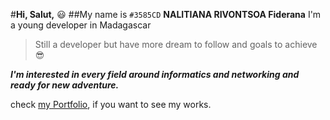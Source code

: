 #**Hi, Salut,** 😃
##My name is `#3585CD` **NALITIANA RIVONTSOA Fiderana**
I'm a young developer in Madagascar

> Still a developer but have more dream to follow and goals to achieve 😎

***I'm interested in every field around informatics and networking and ready for new adventure.***

check [my Portfolio](https://myportfolio-nalitianafiderana-fideranas-projects-a3df5e1a.vercel.app), if you want to see my works.
